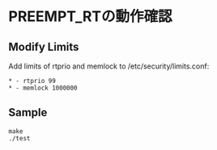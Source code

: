 # PREEMPT_RTの動作確認


## Modify Limits

Add limits of rtprio and memlock to /etc/security/limits.conf:
```
* - rtprio 99
* - memlock 1000000
```

## Sample

```
make
./test
```

